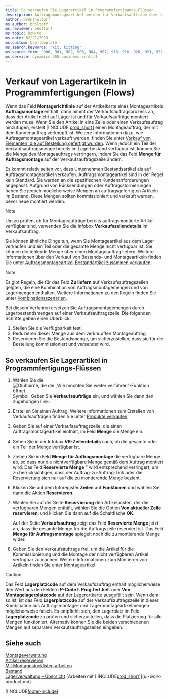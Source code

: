 ```yaml
---
title: So verkaufen Sie Lagerartikel in Programmfertigungs-Flüssen
description: Auftragsmontageartikel werden für Verkaufsaufträge über einen Montageauftrag montiert.
author: brentholtorf
ms.author: bholtorf
ms.reviewer: bholtorf
ms.topic: how-to
ms.date: 02/21/2023
ms.custom: bap-template
ms.search.keywords: 'kit, kitting'
ms.search.form: '900, 901, 902, 903, 904, 907, 910, 916, 920, 921, 922, 923, 940, 941, 942, 930, 931, 932, 914, 915, 905'
ms.service: dynamics-365-business-central
---
```

# Verkauf von Lagerartikeln in Programmfertigungen (Flows)

Wenn das Feld **Montagerichtlinie** auf der Artikelkarte eines Montageartikels **Auftragsmontage** enthält, dann nimmt der Verkaufsauftragsprozess an, dass der Artikel nicht auf Lager ist und für Verkaufsaufträge montiert werden muss. Wenn Sie den Artikel in eine Zeile oder einen Verkaufsauftrag hinzufügen, erstellt [!INCLUDE [prod_short](includes/prod_short.md)] einen Montageauftrag, der mit dem Kundenauftrag verknüpft ist. Weitere Informationen dazu, wie Auftragsmontageartikel verkauft werden, finden Sie unter [Verkauf von Elementen, die auf Bestellung gefertigt wurden](assembly-how-to-sell-items-assembled-to-order.md). Wenn jedoch ein Teil der Verkaufsauftragsmenge bereits im Lagerbestand verfügbar ist, können Sie die Menge des Montageauftrags verringern, indem Sie das Feld **Menge für Auftragsmontage** auf der Verkaufsauftragszeile ändern.  

Es kommt relativ selten vor, dass Unternehmen Bestandsartikel als auf Auftragsmontageartikel verkaufen. Auftragsmontageartikel sind in der Regel kein Standard. Sie werden an die spezifischen Kundenanforderungen angepasst. Aufgrund von Rücksendungen oder Auftragsstornierungen haben Sie jedoch möglicherweise Mengen an auftragsgefertigten Artikeln im Bestand. Diese Mengen sollten kommissioniert und verkauft werden, bevor neue montiert werden.  

> [!NOTE]  
> Um zu prüfen, ob für Montageaufträge bereits auftragsmontierte Artikel verfügbar sind, verwenden Sie die Infobox **Verkaufszeilendetails** im Verkaufsauftrag.  

Sie können ähnliche Dinge tun, wenn Sie Montageartikel aus dem Lager verkaufen und ein Teil oder die gesamte Menge nicht verfügbar ist. Sie können die fehlende Menge über einen Montageauftrag liefern. Weitere Informationen über den Verkauf von Bestands- und Montageartikeln finden Sie unter [Auftragsmontageartikel Bestandartikel zusammen verkaufen](assembly-how-to-sell-assemble-to-order-items-and-inventory-items-together.md).  

> [!NOTE]  
> Es gibt Regeln, die für das Feld **Zu liefern** auf Verkaufsauftragszeilen gelgten, die eine Kombination von Auftragsmontagemengen und von Lagermengen enthalten. Weitere Informationen zu den Regeln finden Sie unter [Kombinationsszenarien](assembly-assemble-to-order-or-assemble-to-stock.md#combination-scenarios).  

Bei diesem Verfahren ersetzen Sie Auftragsmontagemengen durch Lagerbestandsmengen auf einer Verkaufsauftragszeile. Die folgenden Schritte geben einen Überblick:

1. Stellen Sie die Verfügbarkeit fest.
2. Reduzieren dieser Menge aus dem verknüpften Montageauftrag.
3. Reservieren Sie die Bestandsmenge, um sicherzustellen, dass sie für die Bestellung kommissioniert und versendet wird.  

## So verkaufen Sie Lagerartikel in Programmfertigungs-Flüssen

1. Wählen Sie die ![Glühbirne, die die „Wie möchten Sie weiter verfahren“-Funktion öffnet.](media/ui-search/search_small.png "Wie möchten Sie weiter verfahren?") Symbol. Geben Sie **Verkaufsaufträge** ein, und wählen Sie dann den zugehörigen Link.  
2. Erstellen Sie einen Auftrag. Weitere Informationen zum Erstellen von Verkaufsaufträgen finden Sie unter [Produkte verkaufen](sales-how-sell-products.md).  
3. Geben Sie auf einer Verkaufsauftragszeile, die einen Auftragsmontageartikel einthält, im Feld **Menge** die Menge ein.  
4. Sehen Sie in der Infobox **VK-Zeilendetails** nach, ob die gesamte oder ein Teil der Menge verfügbar ist.  
5. Ziehen Sie im Feld **Menge für Auftragsmontage** die verfügbare Menge ab, so dass nur die nichtverfügbare Menge gemäß dem Auftrag montiert wird. Das Feld **Reservierte Menge** " wird entsprechend verringert, um zu berücksichtigen, dass der Auftrag-zu-Auftrag-Link oder die Reservierung sich nur auf die zu montierende Menge bezieht.  
6. Klicken Sie auf dem Inforegister **Zeilen** auf **Funktionen** und wählen Sie dann die Aktion **Reservieren**.  
7. Wählen Sie auf der Seite **Reservierung** den Artikelposten, der die verfügbaren Mengen enthält, wählen Sie die Option **Von aktueller Zeile reservieren**, und klicken Sie dann auf die Schaltfläche **OK**.  

    Auf der Seite **Verkaufsauftrag** zeigt das Feld **Reservierte Menge** jetzt an, dass die gesamte Menge für die Auftragszeile reserviert ist. Das Feld **Menge für Auftragsmontage** spiegelt noch die zu montierende Menge wider.  

8. Geben Sie den Verkaufsauftrags frei, um die Artikel für die Kommissionierung und die Montage der nicht verfügbaren Artikel verfügbar zu machen. Weitere Informationen zum Montieren von Artikeln finden Sie unter [Montageartikel](assembly-how-to-assemble-items.md).  

> [!CAUTION]  
> Das Feld **Lagerplatzcode** auf dem Verkaufsauftrag enthält möglicherweise den Wert aus den Feldern **P-Code f. Prog.fert.lief.** oder **Von Montagelagerplatzcode** auf der Lagerortkarte ausgefüllt sein. Wenn dem so ist, ist das Feld **Lagerplatzcode** auf der Verkaufsauftragszeile in dieser Kombination aus Auftragsmontage- und Lagermontageartikelmengen möglicherweise falsch. Es empfiehlt sich, den Lagerplatz im Feld **Lagerplatzcode** zu prüfen und sicherzustellen, dass die Platzierung für alle Mengen funktioniert. Alternativ können Sie die beiden verschiedenen Mengen auf separaten Verkaufsauftragszeilen eingeben.  

## Siehe auch

[Montageverwaltung](assembly-assemble-items.md)  
[Artikel reservieren](inventory-how-to-reserve-items.md)  
[Mit Montagestücklisten arbeiten](assembly-how-work-assembly-boms.md)  
[Bestand](inventory-manage-inventory.md)  
[Lagerverwaltung – Übersicht](design-details-warehouse-management.md)
[Arbeiten mit [!INCLUDE[prod_short](includes/prod_short.md)]](ui-work-product.md)


[!INCLUDE[footer-include](includes/footer-banner.md)]
